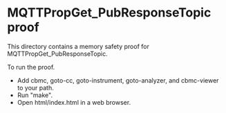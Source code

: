 MQTTPropGet_PubResponseTopic proof
==============

This directory contains a memory safety proof for MQTTPropGet_PubResponseTopic.

To run the proof.
* Add cbmc, goto-cc, goto-instrument, goto-analyzer, and cbmc-viewer
  to your path.
* Run "make".
* Open html/index.html in a web browser.
